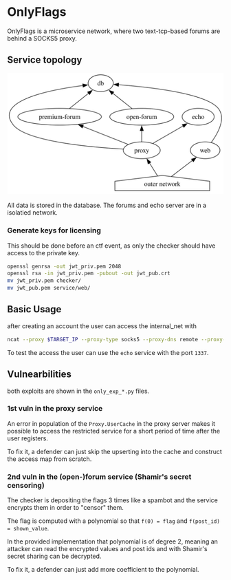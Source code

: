 # OnlyFlags

OnlyFlags is a microservice network, where two text-tcp-based forums are behind a SOCKS5 proxy.

## Service topology
![service topology](../assets/topology.svg)

All data is stored in the database. The forums and echo server are in a isolatied network.

### Generate keys for licensing
This should be done before an ctf event, as only the checker should have access to the private key.

```sh
openssl genrsa -out jwt_priv.pem 2048
openssl rsa -in jwt_priv.pem -pubout -out jwt_pub.crt
mv jwt_priv.pem checker/
mv jwt_pub.pem service/web/
```

## Basic Usage

after creating an account the user can access the internal_net with
```sh
ncat --proxy $TARGET_IP --proxy-type socks5 --proxy-dns remote --proxy-auth $USER:$PW $SERVICE $SERVICE_PORT
```

To test the access the user can use the `echo` service with the port `1337`.


## Vulnearbilities

both exploits are shown in the `only_exp_*.py` files.

### 1st vuln in the proxy service

An error in population of the `Proxy.UserCache` in the proxy server makes it possible to access the restricted service for a short period of time after the user registers.

To fix it, a defender can just skip the upserting into the cache and construct the access map from scratch.

### 2nd vuln in the (open-)forum service (Shamir's secret censoring)

The checker is depositing the flags 3 times like a spambot and the service encrypts them in order to "censor" them.

The flag is computed with a polynomial so that `f(0) = flag` and `f(post_id) = shown_value`.

In the provided implementation that polynomial is of degree 2, meaning an attacker can read the encrypted values and post ids and with Shamir's secret sharing can be decrypted.

To fix it, a defender can just add more coefficient to the polynomial.
